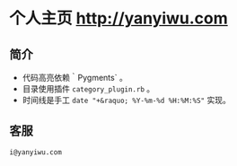# 个人主页 http://yanyiwu.com

## 简介

+ 代码高亮依赖｀Pygments` 。
+ 目录使用插件 `category_plugin.rb` 。
+ 时间线是手工 `date "+&raquo; %Y-%m-%d %H:%M:%S"` 实现。

## 客服

`i@yanyiwu.com`
